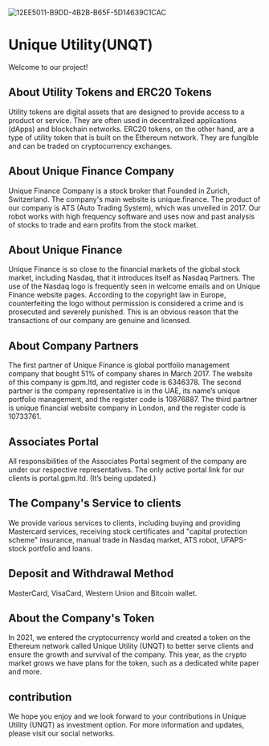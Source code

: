 ![12EE5011-B9DD-4B2B-B65F-5D14639C1CAC](https://user-images.githubusercontent.com/127444067/233792061-185aaa8b-0b17-484a-bd37-a0ae927b00ca.png)

# Unique Utility(UNQT)

Welcome to our project!

## About Utility Tokens and ERC20 Tokens

Utility tokens are digital assets that are designed to provide access to a product or service. They are often used in decentralized applications (dApps) and blockchain networks. ERC20 tokens, on the other hand, are a type of utility token that is built on the Ethereum network. They are fungible and can be traded on cryptocurrency exchanges.

## About Unique Finance Company

Unique Finance Company is a stock broker that Founded in Zurich, Switzerland. The company's main website is unique.finance. The product of our company is ATS (Auto Trading System), which was unveiled in 2017. Our robot works with high frequency software and uses now and past analysis of stocks to trade and earn profits from the stock market.

## About Unique Finance

Unique Finance is so close to the financial markets of the global stock market, including Nasdaq, that it introduces itself as Nasdaq Partners.
The use of the Nasdaq logo is frequently seen in welcome emails and on Unique Finance website pages. According to the copyright law in Europe, counterfeiting the logo without permission is considered a crime and is prosecuted and severely punished. This is an obvious reason that the transactions of our company are genuine and licensed.

## About Company Partners

 The first partner of Unique Finance is global portfolio management company that bought 51% of company shares in March 2017. The website of this company is gpm.ltd, and register code is 6346378. The second partner is the company representative is in the UAE, its name’s unique portfolio management, and the register code is 10876887. The third partner is unique financial website company in London, and the register code is 10733761.

## Associates Portal

All responsibilities of the Associates Portal segment of the company are under our respective representatives. The only active portal link for our clients is portal.gpm.ltd. (It’s being updated.)

## The Company's Service to clients

We provide various services to clients, including buying and providing Mastercard services, receiving stock certificates and "capital protection scheme" insurance, manual trade in Nasdaq market, ATS robot, UFAPS-stock portfolio and loans.

## Deposit and Withdrawal Method

MasterCard, VisaCard, Western Union and Bitcoin wallet.

## About the Company's Token

In 2021, we entered the cryptocurrency world and created a token on the Ethereum network called Unique Utility (UNQT) to better serve clients and ensure the growth and survival of the company.
This year, as the crypto market grows we have plans for the token, such as a dedicated white paper and more.

## contribution

We hope you enjoy and we look forward to your contributions in Unique Utility (UNQT) as investment option. For more information and updates, please visit our social networks.
